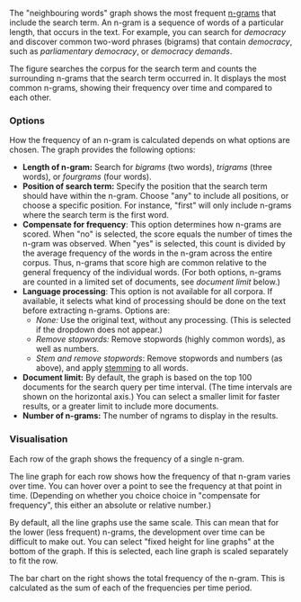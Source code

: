 The "neighbouring words" graph shows the most frequent [n-grams](https://en.wikipedia.org/wiki/N-gram) that include the search term. An n-gram is a sequence of words of a particular length, that occurs in the text. For example, you can search for _democracy_ and discover common two-word phrases (bigrams) that contain _democracy_, such as _parliamentary democracy_, or _democracy demands_.

The figure searches the corpus for the search term and counts the surrounding n-grams that the search term occurred in. It displays the most common n-grams, showing their frequency over time and compared to each other.

### Options

How the frequency of an n-gram is calculated depends on what options are chosen. The graph provides the following options:

- **Length of n-gram:** Search for _bigrams_ (two words), _trigrams_ (three words), or _fourgrams_ (four words).
- **Position of search term:** Specify the position that the search term should have within the n-gram. Choose "any" to include all positions, or choose a specific position. For instance, "first" will only include n-grams where the search term is the first word.
- **Compensate for frequency**: This option determines how n-grams are scored. When "no" is selected, the score equals the number of times the n-gram was observed. When "yes" is selected, this count is divided by the average frequency of the words in the n-gram across the entire corpus. Thus, n-grams that score high are common relative to the general frequency of the individual words. (For both options, n-grams are counted in a limited set of documents, see _document limit_ below.)
- **Language processing**: This option is not available for all corpora. If available, it selects what kind of processing should be done on the text before extracting n-grams. Options are:
    - _None:_ Use the original text, without any processing. (This is selected if the dropdown does not appear.)
    - _Remove stopwords:_ Remove stopwords (highly common words), as well as numbers.
    - _Stem and remove stopwords_: Remove stopwords and numbers (as above), and apply [stemming](https://en.wikipedia.org/wiki/Stemming) to all words.
- **Document limit:** By default, the graph is based on the top 100 documents for the search query per time interval. (The time intervals are shown on the horizontal axis.) You can select a smaller limit for faster results, or a greater limit to include more documents.
- **Number of n-grams:** The number of ngrams to display in the results.

### Visualisation

Each row of the graph shows the frequency of a single n-gram.

The line graph for each row shows how the frequency of that n-gram varies over time. You can hover over a point to see the frequency at that point in time. (Depending on whether you choice choice in "compensate for frequency", this either an absolute or relative number.)

By default, all the line graphs use the same scale. This can mean that for the lower (less frequent) n-grams, the development over time can be difficult to make out. You can select "fixed height for line graphs" at the bottom of the graph. If this is selected, each line graph is scaled separately to fit the row.

The bar chart on the right shows the total frequency of the n-gram. This is calculated as the sum of each of the frequencies per time period.
